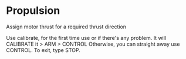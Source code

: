 # Propulsion
Assign motor thrust for a required thrust direction

Use calibrate, for the first time use or if there's any problem.
It will CALIBRATE it > ARM > CONTROL
Otherwise, you can straight away use CONTROL. 
To exit, type STOP.
